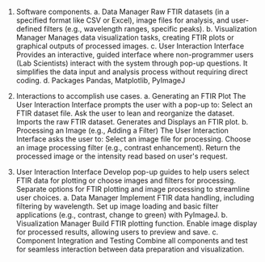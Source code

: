 1. Software components.
  a. Data Manager
    Raw FTIR datasets (in a specified format like CSV or Excel), image files for analysis, and user-defined filters
    (e.g., wavelength ranges, specific peaks).
  b. Visualization Manager
    Manages data visualization tasks, creating FTIR plots or graphical outputs of processed images.
  c. User Interaction Interface
    Provides an interactive, guided interface where non-programmer users (Lab Scientists) interact with the system
    through pop-up questions. It simplifies the data input and analysis process without requiring direct coding.
  d. Packages
    Pandas, Matplotlib, PyImageJ

2. Interactions to accomplish use cases.
  a. Generating an FTIR Plot
    The User Interaction Interface prompts the user with a pop-up to:
    Select an FTIR dataset file.
    Ask the user to lean and reorganize the dataset.
    Imports the raw FTIR dataset.
    Generates and Displays an FTIR plot.
  b. Processing an Image (e.g., Adding a Filter)
    The User Interaction Interface asks the user to:
    Select an image file for processing.
    Choose an image processing filter (e.g., contrast enhancement).
    Return the processed image or the intensity read based on user's request.
3. User Interaction Interface
  Develop pop-up guides to help users select FTIR data for plotting or choose images and filters for processing.
  Separate options for FTIR plotting and image processing to streamline user choices.
  a. Data Manager
    Implement FTIR data handling, including filtering by wavelength.
    Set up image loading and basic filter applications (e.g., contrast, change to green) with PyImageJ.
  b. Visualization Manager
    Build FTIR plotting function.
    Enable image display for processed results, allowing users to preview and save.
  c. Component Integration and Testing
    Combine all components and test for seamless interaction between data preparation and visualization.
  
